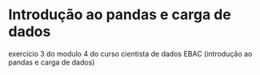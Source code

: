 # Introdução ao pandas e carga de dados
exercício 3 do modulo 4 do curso cientista de dados EBAC (introdução ao pandas e carga de dados)
